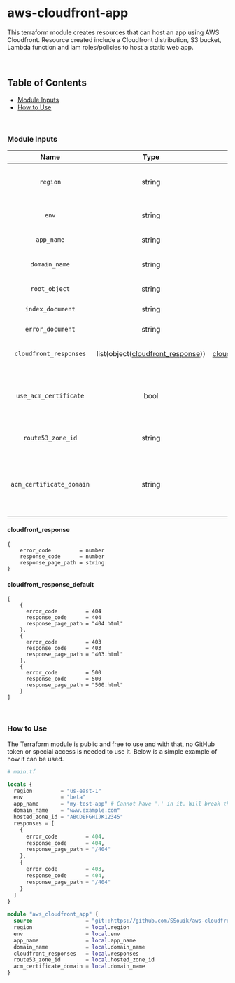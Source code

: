 # aws-cloudfront-app

This terraform module creates resources that can host an app using AWS Cloudfront. Resource created include a Cloudfront distribution, S3 bucket, Lambda function and Iam roles/policies to host a static web app.

<br/>

## Table of Contents
* [Module Inputs](#module-inputs)
* [How to Use](#how-to-use)

<br/>

### Module Inputs
|Name|Type|Default|Description|
:--:|:--:|:--:|:--|
|`region`|string|`us-east-1`|Qualifying AWS region (Example: us-east-2)|
|`env`|string|`dev`|Environment of the Infrastructure|
|`app_name`|string|`null`|The name of the application|
|`domain_name`|string|`null`|The domain name that the app will use|
|`root_object`|string|`index.html`|The path to the root object/file|
|`index_document`|string|`index.html`|The path to the index file|
|`error_document`|string|`index.html`|The path to the error document|
|`cloudfront_responses`|list(object([cloudfront_response](#cloudfront_response)))|[cloudfront_response_default](#cloudfront_response_default)|List of custom Cloudfront responses|
|`use_acm_certificate`|bool|`true`|Set to `true` to use ACM certificate and `false` to skip and use default cloudfront URL|
|`route53_zone_id`|string|`""`|Hosted zone ID of the desired Route53 record|
|`acm_certificate_domain`|string|`""`|The domain name that the desired ACM certificate covers (Example: *.example.com)|

#### cloudfront_response
```
{
    error_code         = number
    response_code      = number
    response_page_path = string
}
```

#### cloudfront_response_default
```
[
    {
      error_code         = 404
      response_code      = 404
      response_page_path = "404.html"
    },
    {
      error_code         = 403
      response_code      = 403
      response_page_path = "403.html"
    },
    {
      error_code         = 500
      response_code      = 500
      response_page_path = "500.html"
    }
]
```

<br/>

### How to Use
The Terraform module is public and free to use and with that, no GitHub token or special access is needed to use it. Below is a simple example of how it can be used.

```terraform
# main.tf

locals {
  region         = "us-east-1"
  env            = "beta"
  app_name       = "my-test-app" # Cannot have '.' in it. Will break the lambda function validation
  domain_name    = "www.example.com"
  hosted_zone_id = "ABCDEFGHIJK12345"
  responses = [
    {
      error_code         = 404,
      response_code      = 404,
      response_page_path = "/404"
    },
    {
      error_code         = 403,
      response_code      = 404,
      response_page_path = "/404"
    }
  ]
}

module "aws_cloudfront_app" {
  source                 = "git::https://github.com/SSouik/aws-cloudfront-app.git?ref=v1.2.0"
  region                 = local.region
  env                    = local.env
  app_name               = local.app_name
  domain_name            = local.domain_name
  cloudfront_responses   = local.responses
  route53_zone_id        = local.hosted_zone_id
  acm_certificate_domain = local.domain_name
}
```